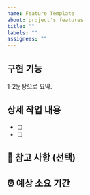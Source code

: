 ```yaml
---
name: Feature Template
about: project's features
title: ""
labels: ""
assignees: ""
---
```


## 구현 기능

1-2문장으로 요약.

## 상세 작업 내용

- [ ]
- [ ]

## 🔆 참고 사항 (선택)

## ⏰ 예상 소요 기간
